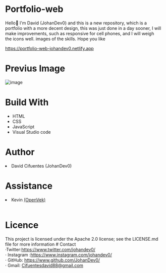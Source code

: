 # Portfolio-web
Hello👋 I'm David (JohanDev0) and this is a new repository, which is a portfolio with a more decent design, this was
just done in a day sooner, I will make improvements, such as responsive for cell phones, and I will weigh the icons
well. images of the skills. Hope you like

<a href="https://portfolio-web-johandev0.netlify.app" target="_blank">https://portfolio-web-johandev0.netlify.app</a>

# Previus Image
![image](https://user-images.githubusercontent.com/80553459/119239882-d65a1c80-bb11-11eb-9b40-02b49d69bd15.png)




# Build With
<ul>
  <li> HTML </li>
  <li> CSS </li>
  <li> JavaScript </li>
  <li> Visual Studio code </li>
</ul>

# Author

<li> David Cifuentes (JohanDev0) </li>

# Assistance
<li> Kevin <a href="https://github.com/OpenVek">(OpenVek)</a></li>
<br>

# Licence

This project is licensed under the Apache 2.0 license; see the LICENSE.md file for more
information # Contact ·Twitter:https://www.twitter.com/johandev0/ <br>
· Instagram :https://www.instagram.com/johandev0/ <br>
· GitHub: https://www.github.com/JohanDev0/ <br>
· Gmail: <a
  href="mailto:Cifuentesdavid88@gmail.com subject?contacto&body = prueba email ">Cifuentesdavid88@gmail.com</a><br>
